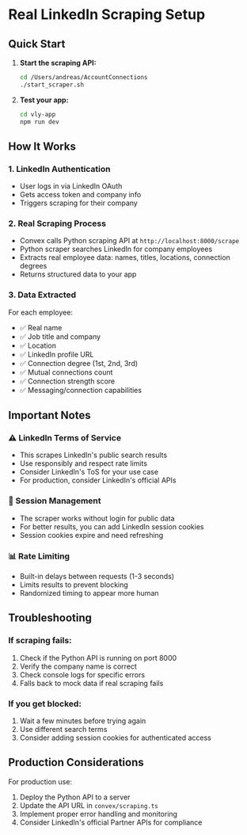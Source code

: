 # Real LinkedIn Scraping Setup

## Quick Start

1. **Start the scraping API:**
   ```bash
   cd /Users/andreas/AccountConnections
   ./start_scraper.sh
   ```

2. **Test your app:**
   ```bash
   cd vly-app
   npm run dev
   ```

## How It Works

### 1. LinkedIn Authentication
- User logs in via LinkedIn OAuth
- Gets access token and company info
- Triggers scraping for their company

### 2. Real Scraping Process
- Convex calls Python scraping API at `http://localhost:8000/scrape`
- Python scraper searches LinkedIn for company employees
- Extracts real employee data: names, titles, locations, connection degrees
- Returns structured data to your app

### 3. Data Extracted
For each employee:
- ✅ Real name
- ✅ Job title and company
- ✅ Location
- ✅ LinkedIn profile URL
- ✅ Connection degree (1st, 2nd, 3rd)
- ✅ Mutual connections count
- ✅ Connection strength score
- ✅ Messaging/connection capabilities

## Important Notes

### ⚠️ LinkedIn Terms of Service
- This scrapes LinkedIn's public search results
- Use responsibly and respect rate limits
- Consider LinkedIn's ToS for your use case
- For production, consider LinkedIn's official APIs

### 🔧 Session Management
- The scraper works without login for public data
- For better results, you can add LinkedIn session cookies
- Session cookies expire and need refreshing

### 📊 Rate Limiting
- Built-in delays between requests (1-3 seconds)
- Limits results to prevent blocking
- Randomized timing to appear more human

## Troubleshooting

### If scraping fails:
1. Check if the Python API is running on port 8000
2. Verify the company name is correct
3. Check console logs for specific errors
4. Falls back to mock data if real scraping fails

### If you get blocked:
1. Wait a few minutes before trying again
2. Use different search terms
3. Consider adding session cookies for authenticated access

## Production Considerations

For production use:
1. Deploy the Python API to a server
2. Update the API URL in `convex/scraping.ts`
3. Implement proper error handling and monitoring
4. Consider LinkedIn's official Partner APIs for compliance